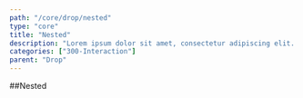```yaml
---
path: "/core/drop/nested"
type: "core"
title: "Nested"
description: "Lorem ipsum dolor sit amet, consectetur adipiscing elit. Nunc tempus laoreet leo sit amet iaculis."
categories: ["300-Interaction"]
parent: "Drop"
---
```


##Nested

<demo>
  <demovanilla src="demos/inline/demos/drop/nested">
  </demovanilla>
</demo>
